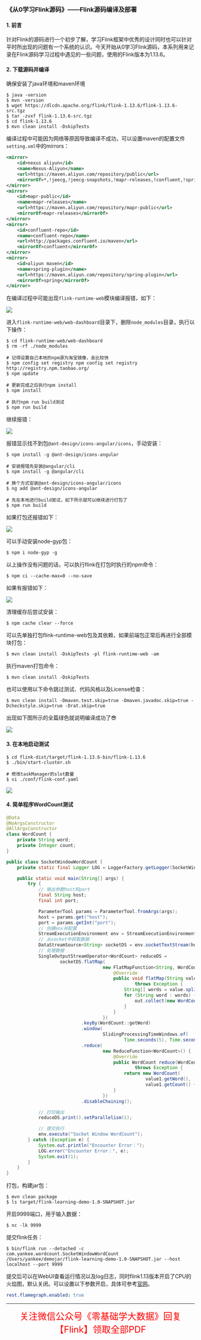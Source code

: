 ### 《从0学习Flink源码》——Flink源码编译及部署

#### 1. 前言

针对Flink的源码进行一个初步了解，学习Flink框架中优秀的设计同时也可以针对平时所出现的问题有一个系统的认识。今天开始从0学习Flink源码，本系列用来记录在Flink源码学习过程中遇见的一些问题，使用的Flink版本为1.13.6。

#### 2. 下载源码并编译

确保安装了java环境和maven环境

```shell
$ java -version
$ mvn -version
$ wget https://dlcdn.apache.org/flink/flink-1.13.6/flink-1.13.6-src.tgz
$ tar -zvxf flink-1.13.6-src.tgz
$ cd flink-1.13.6
$ mvn clean install -DskipTests
```

编译过程中可能因为网络等原因导致编译不成功，可以设置maven的配置文件`setting.xml`中的mirrors：

```xml
<mirror>
    <id>nexus aliyun</id>
    <name>Nexus-Aliyun</name>
    <url>https://maven.aliyun.com/repository/public</url>
    <mirrorOf>*,!jeecg,!jeecg-snapshots,!mapr-releases,!confluent,!spring</mirrorOf>
</mirror>
<mirror>
    <id>mapr-public</id>
    <name>mapr-releases</name>
    <url>https://maven.aliyun.com/repository/mapr-public</url>
    <mirrorOf>mapr-releases</mirrorOf>
</mirror>
<mirror>
    <id>confluent-repo</id>
    <name>confluent-repo</name>
    <url>http://packages.confluent.io/maven</url>
    <mirrorOf>confluent</mirrorOf>
</mirror>
<mirror>
    <id>aliyun maven</id>
    <name>spring-plugin</name>
    <url>https://maven.aliyun.com/repository/spring-plugin</url>
    <mirrorOf>spring</mirrorOf>
</mirror>
```

在编译过程中可能出现`flink-runtime-web`模块编译报错，如下：

![](https://yanko24-note.oss-cn-zhangjiakou.aliyuncs.com/flink-sourcecode/compile-flink-runtime-web.png)

进入`flink-runtime-web/web-dashboard`目录下，删除`node_modules`目录，执行以下操作：

```
$ cd flink-runtime-web/web-dashboard
$ rm -rf ./node_modules

# 记得设置自己本地的npm源为淘宝镜像，会比较快
$ npm config set registry npm config set registry http://registry.npm.taobao.org/
$ npm update

# 更新完成之后执行npm install
$ npm install

# 执行npm run build测试
$ npm run build
```

继续报错：

![](https://yanko24-note.oss-cn-zhangjiakou.aliyuncs.com/flink-sourcecode/npm-install-error.png)

报错显示找不到包`@ant-design/icons-angular/icons`，手动安装：

```shell
$ npm install -g @ant-design/icons-angular

# 安装报错先安装@angular/cli
$ npm install -g @angular/cli

# 换个方式安装@ant-design/icons-angular/icons
$ ng add @ant-design/icons-angular

# 先在本地进行build尝试，如下所示就可以继续进行打包了
$ npm run build
```

如果打包还报错如下：

![](https://yanko24-note.oss-cn-zhangjiakou.aliyuncs.com/flink-sourcecode/web-build.png)

可以手动安装node-gyp包：

```shell
$ npm i node-gyp -g
```

以上操作没有问题的话，可以执行flink在打包时执行的npm命令：

```shell
$ npm ci --cache-max=0 --no-save
```

如果有报错如下：

![](https://yanko24-note.oss-cn-zhangjiakou.aliyuncs.com/flink-sourcecode/npm-ci-error.jpg)

清理缓存后尝试安装：

```shell
$ npm cache clear --force
```

可以先单独打包flink-runtime-web包及其依赖，如果前端包正常后再进行全部模块打包：

```shell
$ mvn clean install -DskipTests -pl flink-runtime-web -am
```

执行maven打包命令：

```shell
$ mvn clean install -DskipTests
```

也可以使用以下命令跳过测试、代码风格以及License检查：

```shell
$ mvn clean install -Dmaven.test.skip=true -Dmaven.javadoc.skip=true -Dcheckstyle.skip=true -Drat.skip=true
```

出现如下图所示的全篇绿色就说明编译成功了😎

![](https://yanko24-note.oss-cn-zhangjiakou.aliyuncs.com/flink-sourcecode/flink-1.13.6-complier.jpg)

#### 3. 在本地启动测试

```shell
$ cd flink-dist/target/flink-1.13.6-bin/flink-1.13.6
$ ./bin/start-cluster.sh

# 修改taskManager的slot数量
$ vi ./conf/flink-conf.yaml
```

![](https://yanko24-note.oss-cn-zhangjiakou.aliyuncs.com/flink-sourcecode/flink-1.13.6-webui.png)

#### 4. 简单程序WordCount测试

```java
@Data
@NoArgsConstructor
@AllArgsConstructor
class WordCount {
    private String word;
    private Integer count;
}

public class SocketWindowWordCount {
    private static final Logger LOG = LoggerFactory.getLogger(SocketWindowWordCount.class);

    public static void main(String[] args) {
        try {
            // 输出参数host和port
            final String host;
            final int port;

            ParameterTool params = ParameterTool.fromArgs(args);
            host = params.get("host");
            port = params.getInt("port");
            // 创建env并配置
            StreamExecutionEnvironment env = StreamExecutionEnvironment.getExecutionEnvironment();
            // 从socket中获取数据
            DataStreamSource<String> socketDS = env.socketTextStream(host, port, "\n");
            // 处理数据
            SingleOutputStreamOperator<WordCount> reduceDS =
                    socketDS.flatMap(
                                    new FlatMapFunction<String, WordCount>() {
                                        @Override
                                        public void flatMap(String value, Collector<WordCount> out)
                                                throws Exception {
                                            String[] words = value.split(",");
                                            for (String word : words) {
                                                out.collect(new WordCount(word, 1));
                                            }
                                        }
                                    })
                            .keyBy(WordCount::getWord)
                            .window(
                                    SlidingProcessingTimeWindows.of(
                                            Time.seconds(5), Time.seconds(2)))
                            .reduce(
                                    new ReduceFunction<WordCount>() {
                                        @Override
                                        public WordCount reduce(WordCount value1, WordCount value2)
                                                throws Exception {
                                            return new WordCount(
                                                    value1.getWord(),
                                                    value1.getCount() + value1.getCount());
                                        }
                                    })
                            .disableChaining();

            // 打印输出
            reduceDS.print().setParallelism(1);

            // 提交执行
            env.execute("Socket Window WordCount");
        } catch (Exception e) {
            System.out.println("Encounter Error：");
            LOG.error("Encounter Error：", e);
            System.exit(1);
        }
    }
}
```

打包，构建jar包：

```shell
$ mvn clean package
$ ls target/flink-learning-demo-1.0-SNAPSHOT.jar
```

开启9999端口，用于输入数据：

```shell
$ nc -lk 9999
```

提交flink任务：

```shell
$ bin/flink run --detached -c com.yankee.wordcount.SocketWindowWordCount /Users/yankee/demojar/flink-learning-demo-1.0-SNAPSHOT.jar --host localhost --port 9999
```

提交后可以在WebUI查看运行情况以及log日志，同时flink1.13版本开启了CPU的火焰图，默认关闭。可以设置以下参数开启，具体可参考[官网](https://nightlies.apache.org/flink/flink-docs-release-1.13/docs/deployment/config/#rest-flamegraph-enabled)。

```yaml
rest.flamegraph.enabled: true
```

---

<div align=center>
    <font color='red' size=5>关注微信公众号《零基础学大数据》回复【Flink】领取全部PDF</font>
</div>